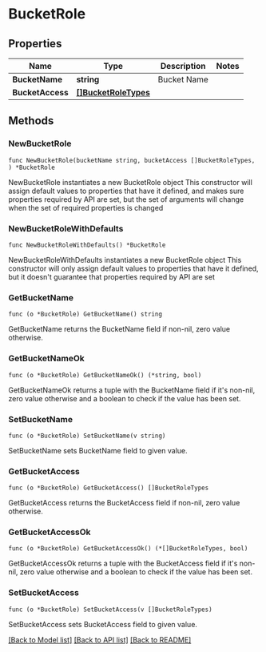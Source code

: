# BucketRole

## Properties

Name | Type | Description | Notes
------------ | ------------- | ------------- | -------------
**BucketName** | **string** | Bucket Name | 
**BucketAccess** | [**[]BucketRoleTypes**](BucketRoleTypes.md) |  | 

## Methods

### NewBucketRole

`func NewBucketRole(bucketName string, bucketAccess []BucketRoleTypes, ) *BucketRole`

NewBucketRole instantiates a new BucketRole object
This constructor will assign default values to properties that have it defined,
and makes sure properties required by API are set, but the set of arguments
will change when the set of required properties is changed

### NewBucketRoleWithDefaults

`func NewBucketRoleWithDefaults() *BucketRole`

NewBucketRoleWithDefaults instantiates a new BucketRole object
This constructor will only assign default values to properties that have it defined,
but it doesn't guarantee that properties required by API are set

### GetBucketName

`func (o *BucketRole) GetBucketName() string`

GetBucketName returns the BucketName field if non-nil, zero value otherwise.

### GetBucketNameOk

`func (o *BucketRole) GetBucketNameOk() (*string, bool)`

GetBucketNameOk returns a tuple with the BucketName field if it's non-nil, zero value otherwise
and a boolean to check if the value has been set.

### SetBucketName

`func (o *BucketRole) SetBucketName(v string)`

SetBucketName sets BucketName field to given value.


### GetBucketAccess

`func (o *BucketRole) GetBucketAccess() []BucketRoleTypes`

GetBucketAccess returns the BucketAccess field if non-nil, zero value otherwise.

### GetBucketAccessOk

`func (o *BucketRole) GetBucketAccessOk() (*[]BucketRoleTypes, bool)`

GetBucketAccessOk returns a tuple with the BucketAccess field if it's non-nil, zero value otherwise
and a boolean to check if the value has been set.

### SetBucketAccess

`func (o *BucketRole) SetBucketAccess(v []BucketRoleTypes)`

SetBucketAccess sets BucketAccess field to given value.



[[Back to Model list]](../README.md#documentation-for-models) [[Back to API list]](../README.md#documentation-for-api-endpoints) [[Back to README]](../README.md)


